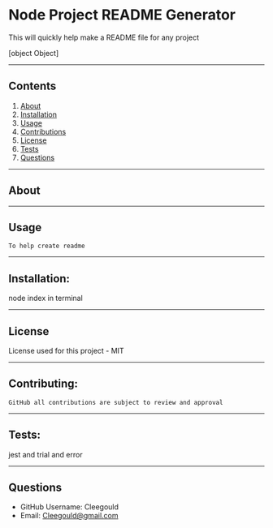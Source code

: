 # Node Project README Generator

  This will quickly help make a README file for any project

  [object Object]
  
---
## Contents

1. [About](#about)
2. [Installation](#installation)
3. [Usage](#usage)
3. [Contributions](#contributions)
3. [License](#license)
4. [Tests](#tests)
5. [Questions](#Questions)

---
## About

---
## Usage
    To help create readme

---

## Installation:
  node index in terminal

  ---

## License
  License used for this project - MIT
  
---

## Contributing:

    GitHub all contributions are subject to review and approval
  
---

## Tests:
  jest and trial and error

---

## Questions
* GitHub Username: Cleegould
* Email: Cleegould@gmail.com
